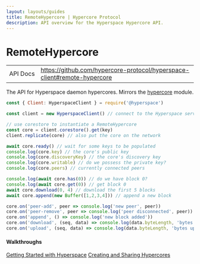 ```yaml
---
layout: layouts/guides
title: RemoteHypercore | Hypercore Protocol
description: API overview for the Hyperspace Hypercore API.
---
```


# RemoteHypercore

<table class="module-table">
  <tr>
    <td class="row-name">API&nbsp;Docs</td>
    <td><a href="https://github.com/hypercore-protocol/hyperspace-client#remote-hypercore" class="external">https://github.com/hypercore-protocol/hyperspace-client#remote-hypercore</a></td>
  </tr>
</table>

The API for Hyperspace daemon hypercores.
Mirrors the [hypercore](../../modules/hypercore/) module.

```js
const { Client: HyperspaceClient } = require('@hyperspace')

const client = new HyperspaceClient() // connect to the Hyperspace server

// use corestore to instantiate a RemoteHypercore
const core = client.corestore().get(key)
client.replicate(core) // also put the core on the network

await core.ready() // wait for some keys to be populated
console.log(core.key) // the core's public key
console.log(core.discoveryKey) // the core's discovery key
console.log(core.writable) // do we possess the private key?
console.log(core.peers) // currently connected peers

console.log(await core.has(0)) // do we have block 0?
console.log(await core.get(0)) // get block 0
await core.download(0, 4) // download the first 5 blocks
await core.append(new Buffer([1,2,3,4])) // append a new block

core.on('peer-add', peer => console.log('new peer', peer))
core.on('peer-remove', peer => console.log('peer disconnected', peer))
core.on('append', () => console.log('new block added'))
core.on('download', (seq, data) => console.log(data.byteLength, 'bytes downloaded'))
core.on('upload', (seq, data) => console.log(data.byteLength, 'bytes uploaded'))
```

<div class="linklists two">
  <div class="linklist">
    <h4>Walkthroughs</h4>
    <a href="../../getting-started/hyperspace/">Getting Started with Hyperspace</a>
    <a href="../../walkthroughs/creating-and-sharing-hypercores/">Creating and Sharing Hypercores</a>
  </div>
</div>